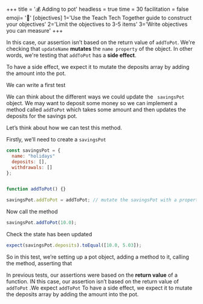 +++
title = '💰 Adding to pot'
headless = true
time = 30
facilitation = false
emoji= '🧩'
[objectives]
    1='Use the Teach Tech Together guide to construct your objectives'
    2='Limit the objectives to 3-5 items'
    3='Write objectives you can measure'
+++

In this case, our assertion isn’t based on the return value of `addToPot`. We're checking that `updateName` **mutates** the `name property` of the object. In other words, we're testing that `addToPot` has a **side effect**.

To have a side effect, we expect it to mutate the deposits array by adding the amount into the pot.

We can write a first test

We can think about the different ways we could update the ` savingsPot` object. We may want to deposit some money so we can implement a method called `addToPot` which takes some amount and then updates the deposits for the savings pot.

Let’s think about how we can test this method.

Firstly, we’ll need to create a `savingsPot`

```js
const savingsPot = {
  name: "holidays"
  deposits: [],
  withdrawals: []
};


function addToPot() {}

savingsPot.addToPot = addToPot; // mutate the savingsPot with a property that is a reference to the savingsPot function.
```

Now call the method

```js
savingsPot.addToPot(10.0);
```

Check the state has been updated

```js
expect(savingsPot.deposits).toEqual([10.0, 5.03]);
```

So in this test, we’re setting up a pot object, adding a method to it, calling the method, asserting that

In previous tests, our assertions were based on the **return value** of a function. IN this case, our assertion isn’t based on the return value of `addToPot` .We expect `addToPot`
To have a side effect, we expect it to mutate the deposits array by adding the amount into the pot.
